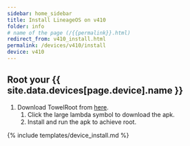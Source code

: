 ```yaml
---
sidebar: home_sidebar
title: Install LineageOS on v410
folder: info
# name of the page (/{{permalink}}.html)
redirect_from: v410_install.html
permalink: /devices/v410/install
device: v410
---
```

## Root your {{ site.data.devices[page.device].name }}

1. Download TowelRoot from [here](https://towelroot.com/).
   1. Click the large lambda symbol to download the apk.
   2. Install and run the apk to achieve root.

{% include templates/device_install.md %}
